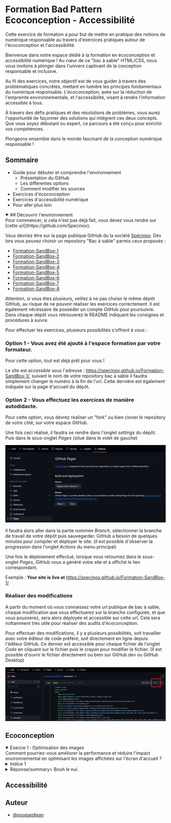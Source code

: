 
# Formation Bad Pattern Ecoconception - Accessibilité


Cette exercice de formation a pour but de mettre en pratique des notions de numérique responsable au travers d'exercices pratiques autour de l'écoconception et l'accessibilité.

Bienvenue dans notre espace dédié à la formation en écoconception et accessibilité numérique ! Au cœur de ce "bac à sable" HTML/CSS, nous vous invitons à plonger dans l'univers captivant de la conception responsable et inclusive.

Au fil des exercices, notre objectif est de vous guider à travers des problématiques concrètes, mettant en lumière les principes fondamentaux du numérique responsable. L'écoconception, axée sur la réduction de l'empreinte environnementale, et l'accessibilité, visant à rendre l'information accessible à tous.

À travers des défis pratiques et des résolutions de problèmes, vous aurez l'opportunité de façonner des solutions qui intègrent ces deux concepts. Que vous soyez débutant ou expert, ce parcours a été conçu pour enrichir vos compétences.

Plongeons ensemble dans le monde fascinant de la conception numérique responsable ! 
## Sommaire

- Guide pour débuter et comprendre l'environnement
    - Présentation du GitHub
    - Les différentes options
    - Comment modifier les sources 
- Exercices d'écoconception
- Exercices d'accessibilité numérique
- Pour aller plus loin

<details open>
    <summary>
        ## Découvrir l'environnement
    </summary>   
Pour commencer, si cela n'est pas déjà fait, vous devez vous rendre sur [cette url](https://github.com/Specinov).

Vous devriez être sur la page publique GitHub du la société [Spécinov](https://www.specinov.fr/). Dès lors vous pouvez choisir un repository "Bac à sable" parmis ceux proposés : 

- [Formation-SandBox-1](https://github.com/Specinov/Formation-SandBox-1) 
- [Formation-SandBox-2](https://github.com/Specinov/Formation-SandBox-1)
- [Formation-SandBox-3](https://github.com/Specinov/Formation-SandBox-1)
- [Formation-SandBox-4](https://github.com/Specinov/Formation-SandBox-1)
- [Formation-SandBox-5](https://github.com/Specinov/Formation-SandBox-1)
- [Formation-SandBox-6](https://github.com/Specinov/Formation-SandBox-1)
- [Formation-SandBox-7](https://github.com/Specinov/Formation-SandBox-1)
- [Formation-SandBox-8](https://github.com/Specinov/Formation-SandBox-1)

Attention, si vous êtes plusieurs, veillez à ne pas choisir le même dépôt GitHub, au risque de ne pouvoir réaliser les exercices correctement.
Il est également nécéssaire de posséder un compte GitHub pour poursuivre. 
Dans chaque dépôt vous retrouverez le README indiquant les consignes et procédures à suivre.

Pour effectuer les exercices, plusieurs possibilités s'offrent à vous : 
   
### Option 1 - Vous avez été ajouté à l'espace formation par votre formateur.
Pour cette option, tout est déjà prêt pour vous ! 

Le site est accessible sous l'adresse : https://specinov.github.io/Formation-SandBox-1/, suivant le nom de votre repository bac à sable il faudra simplement changer le numéro à la fin de l'url. Cette dernière est également indiquée sur la page d'accueil du dépôt.


### Option 2 - Vous effectuez les exercices de manière autodidacte.
Pour cette option, vous devrez réaliser un "fork" ou bien cloner le repository de votre côté, sur votre espace GitHub.

Une fois ceci réalisé, il faudra se rendre dans l'onglet *settings* du dépôt. Puis dans le sous-onglet *Pages* (situé dans le volet de gauche)

![Onglet Pages dans paramètres repository GitHub](/Ressources_README/GitHub_Pages.png)

Il faudra alors aller dans la partie nommée *Branch*, sélectionner la branche de travail de votre dépôt puis sauvegarder. 
GitHub a besoin de quelques minutes pour compiler et déployer le site. (il est possible d'observer la progression dans l'onglet *Actions* du menu principal)

Une fois le déploiement effectué, lorsque vous retournez dans le sous-onglet *Pages*, GitHub vous a généré votre site et a affiché le lien correspondant. 

Exemple : **Your site is live at** https://specinov.github.io/Formation-SandBox-1/

### Réaliser des modifications

A partir du moment où vous connaissez votre url publique de bac à sable, chaque modification que vous effectuerez sur la branche configurée, et que vous pousserez, sera alors déployée et accessible sur cette url. Cela sera nottamment très utile pour réaliser des audits d'écoconception.

Pour effectuer des modifications, il y a plusieurs possibilités, soit travailler avec votre éditeur de code préféré, soit directement en ligne depuis l'éditeur GitHub.
Ce dernier est accessible pour chaque fichier de l'onglet *Code* en cliquant sur le fichier puis le crayon pour modifier le fichier. (Il est possible d'ouvrir le fichier directement ou bien sur GitHub.dev ou GitHub Desktop)

![Modification de fichier au sein de GitHub](/Ressources_README/GitHub_modification.png)

</details>






## Ecoconception
<details open>
  <summary>Exercie 1 : Optimisation des images</summary>
  Comment pourriez-vous améliorer la performance et réduire l'impact environnemental en optimisant les images affichées sur l'écran d'accueil ?
    <details>
      <summary>Indice 1</summary>
      Bouh le nul.
    </details>
    <details>
      <summary>Réponse/summary>
      Bouh le nul.
    </details>
</details>

## Accessibilité
## Auteur

- [@poupardjean](https://github.com/poupardjean)

